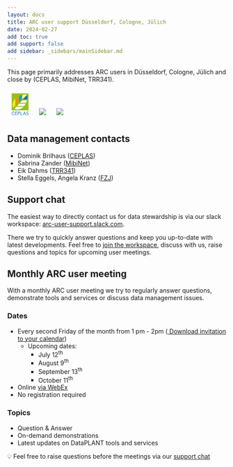 ```yaml
---
layout: docs
title: ARC user support Düsseldorf, Cologne, Jülich
date: 2024-02-27
add toc: true
add support: false
add sidebar: _sidebars/mainSidebar.md
---
```



<!-- Check site locally at http://127.0.0.1:8080/docs/teaching-materials/disseminations/ARC-user-support_HHU-Uoc-FZJ/arc-user-support.html -->

This page primarily addresses ARC users in Düsseldorf, Cologne, Jülich and close by (CEPLAS, MibiNet, TRR341).

<img style="height:50px; margin:10px" src='../../../img/logos/CEPLAS/CEPLAS_Icon.jpeg'/>
<img style="height:50px; margin:10px" src='https://www.sfb1535.hhu.de/fileadmin/redaktion/Fakultaeten/Mathematisch-Naturwissenschaftliche_Fakultaet/Biologie/SFB1535/Bilder/MibiNet.png'/>
<img style="height:50px; margin:10px" src='https://trr341.uni-koeln.de/sites/crc_trr_341/TRR341_logo.png'/>

## Data management contacts

- Dominik Brilhaus ([CEPLAS](https://www.ceplas.eu/en/research/data-science-and-data-management))
- Sabrina Zander ([MibiNet](https://www.sfb1535.hhu.de/projects/research-area-z/z03))
- Eik Dahms ([TRR341](https://trr341.uni-koeln.de/projects/data-management-z3))
- Stella Eggels, Angela Kranz ([FZJ](https://www.fz-juelich.de/en/ibg/ibg-4/research/research-projects/projects-usadel-group/dataplant-1))


## Support chat

The easiest way to directly contact us for data stewardship is via our slack workspace: [arc-user-support.slack.com](https://join.slack.com/t/arc-user-support/shared_invite/zt-2cadwq8cx-azPsJhUF8m0ukXsrstNc0A).

There we try to quickly answer questions and keep you up-to-date with latest developments. Feel free to [join the workspace](https://join.slack.com/t/arc-user-support/shared_invite/zt-2cadwq8cx-azPsJhUF8m0ukXsrstNc0A), discuss with us, raise questions and topics for upcoming user meetings.

## Monthly ARC user meeting

With a monthly ARC user meeting we try to regularly answer questions, demonstrate tools and services or discuss data management issues.

### Dates

- Every second Friday of the month from 1 pm - 2pm (<a href="webcal://nfdi4plants.org/nfdi4plants.knowledgebase/docs/teaching-materials/disseminations/ARC-user-support_HHU-Uoc-FZJ/arc-user-meeting.ics"><i class="fa fa-calendar" aria-hidden="true"></i> Download invitation to your calendar</a>)
  - Upcoming dates:
    - July 12<sup>th</sup>
    - August 9<sup>th</sup>
    - September 13<sup>th</sup>
    - October 11<sup>th</sup>
- Online [via WebEx](https://hhu.webex.com/hhu-en/j.php?MTID=m37ec02b7a7afdc4b0e1b310bd693ac0c)
- No registration required

### Topics

- Question & Answer
- On-demand demonstrations
- Latest updates on DataPLANT tools and services

:bulb: Feel free to raise questions before the meetings via our [support chat](#support-chat)

